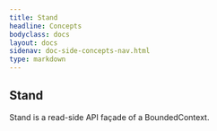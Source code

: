 ```yaml
---
title: Stand
headline: Concepts
bodyclass: docs
layout: docs
sidenav: doc-side-concepts-nav.html
type: markdown
---
```

<h2 class="top">Stand</h2> 

Stand is a read-side API façade of a BoundedContext.
